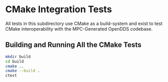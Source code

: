 # CMake Integration Tests

All tests in this subdirectory use CMake as a build-system and exist to test
CMake interoperability with the MPC-Generated OpenDDS codebase.

## Building and Running All the CMake Tests

```bash
mkdir build
cd build
cmake ..
cmake --build .
ctest
```
